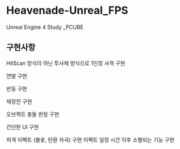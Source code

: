# Heavenade-Unreal_FPS
Unreal Engine 4 Study _PCUBE



## 구현사항

HitScan 방식이 아닌 투사체 방식으로 1인칭 사격 구현

연발 구현

반동 구현

재장전 구현

오브젝트 충돌 판정 구현

간단한 UI 구현

피격 이펙트 (불꽃, 탄환 자국) 구현
이펙트 일정 시간 이후 소멸되는 기능 구현
